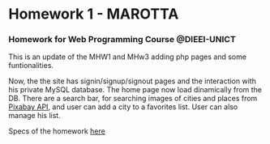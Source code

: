 # Homework 1 - MAROTTA

### Homework for Web Programming Course @DIEEI-UNICT 

This is an update of the MHW1 and MHw3 adding php pages and some funtionalities.

Now, the the site has signin/signup/signout pages and the interaction with his private MySQL database. The home page now load dinamically from the DB.
There are a search bar, for searching images of cities and places from <a href="https://pixabay.com/it/service/about/api/">Pixabay API</a>, and user can add a city to a favorites list. User can also manage his list.

Specs of the homework <a href="https://perceivelab.github.io/web-programming-course/hw1.html">here</a>


